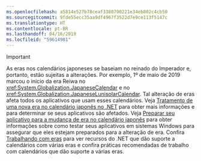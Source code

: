 ```yaml
---
ms.openlocfilehash: a5814e527b78ceaf3380790221e34eb802c4cb50
ms.sourcegitcommit: 9fde55ecc35aa9df4967f3522d7e9ce113f5147c
ms.translationtype: HT
ms.contentlocale: pt-BR
ms.lasthandoff: 04/16/2019
ms.locfileid: "59614981"
---
```


> [!IMPORTANT]
>  As eras nos calendários japoneses se baseiam no reinado do Imperador e, portanto, estão sujeitas a alterações. Por exemplo, 1º de maio de 2019 marcou o início da era Reiwa no <xref:System.Globalization.JapaneseCalendar> e no <xref:System.Globalization.JapaneseLunisolarCalendar>. Tal alteração de eras afeta todos os aplicativos que usam esses calendários. Veja [Tratamento de uma nova era no calendário japonês no .NET](https://devblogs.microsoft.com/dotnet/handling-a-new-era-in-the-japanese-calendar-in-net/) para obter mais informações e para determinar se seus aplicativos são afetados. Veja [Preparar seu aplicativo para a mudança de era no calendário japonês](/windows/uwp/design/globalizing/japanese-era-change) para obter informações sobre como testar seus aplicativos em sistemas Windows para assegurar que eles estejam preparados para a alteração de era. Confira [Trabalhando com eras](~/docs/standard/datetime/working-with-calendars.md#working-with-eras) para ver recursos do .NET que dão suporte a calendários com várias eras e confira práticas recomendadas de trabalho com calendários que dão suporte a várias eras.
